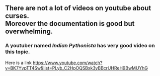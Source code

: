 ## There are not a lot of videos on youtube about curses. <br>Moreover the documentation is good but overwhelming.
### A youtuber named *Indian Pythonista* has very good video on this topic.
Here is a link https://www.youtube.com/watch?v=BK7YvpTT4Sw&list=PLyb_C2HpOQSBxk3yBBcrUHReH9BwMUYhG
